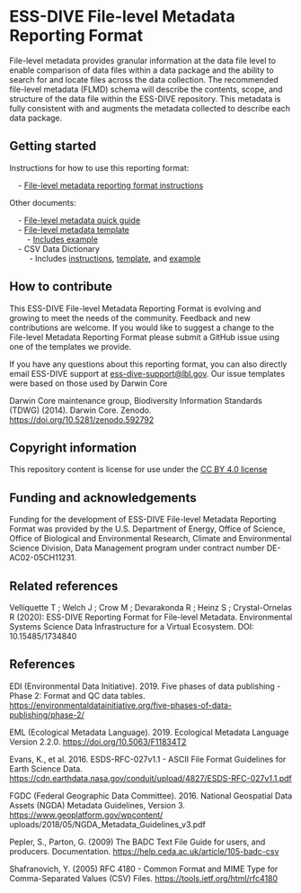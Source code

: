 # ESS-DIVE File-level Metadata Reporting Format

File-level metadata provides granular information at the data file level to enable comparison of data files within a data package and the ability to search for and locate files across the data collection. The recommended file-level metadata (FLMD) schema will describe the contents, scope, and structure of the data file within the ESS-DIVE repository.  This metadata is fully consistent with and augments the metadata collected to describe each data package.  
 
## Getting started  

Instructions for how to use this reporting format:  

&nbsp;&nbsp;&nbsp;&nbsp;- [File-level metadata reporting format instructions](flmd_instructions.md)

Other documents:  

&nbsp;&nbsp;&nbsp;&nbsp;- [File-level metadata quick guide](flmd_quick_guide.md)   
&nbsp;&nbsp;&nbsp;&nbsp;- [File-level metadata template](flmd_template.xlsx)  
&nbsp;&nbsp;&nbsp;&nbsp;&nbsp;&nbsp;&nbsp;&nbsp;- [Includes example](flmd_template_example.md)  
&nbsp;&nbsp;&nbsp;&nbsp;- CSV Data Dictionary  
&nbsp;&nbsp;&nbsp;&nbsp;&nbsp;&nbsp;&nbsp;&nbsp; - Includes [instructions](/CSV_dd/CSV_dd_instructions.md), [template](/CSV_dd/CSV_dd_template.xlsx), and [example](/CSV_dd/CSV_dd_example.md)


## How to contribute  

This ESS-DIVE File-level Metadata Reporting Format is evolving and growing to meet the needs of the community. Feedback and new contributions are welcome. If you would like to suggest a change to the File-level Metadata Reporting Format please submit a GitHub issue using one of the templates we provide.

If you have any questions about this reporting format, you can also directly email ESS-DIVE support at ess-dive-support@lbl.gov.
Our issue templates were based on those used by Darwin Core

Darwin Core maintenance group, Biodiversity Information Standards (TDWG) (2014). Darwin Core. Zenodo. https://doi.org/10.5281/zenodo.592792
          

## Copyright information

This repository content is license for use under the [CC BY 4.0 license](https://creativecommons.org/licenses/by/4.0/)


## Funding and acknowledgements

Funding for the development of ESS-DIVE File-level Metadata Reporting Format was provided by the U.S. Department of Energy, Office of Science, Office of Biological and Environmental Research, Climate and Environmental Science Division, Data Management program under contract number DE-AC02-05CH11231.


## Related references

Velliquette T ; Welch J ; Crow M ; Devarakonda R ; Heinz S ; Crystal-Ornelas R (2020): ESS-DIVE Reporting Format for File-level Metadata. Environmental Systems Science Data Infrastructure for a Virtual Ecosystem. DOI: 10.15485/1734840

## References

EDI (Environmental Data Initiative). 2019. Five phases of data publishing - Phase 2: Format and QC data
tables. https://environmentaldatainitiative.org/five-phases-of-data-publishing/phase-2/

EML (Ecological Metadata Language). 2019. Ecological Metadata Language Version 2.2.0.
https://doi.org/10.5063/F11834T2

Evans, K., et al. 2016. ESDS-RFC-027v1.1 - ASCII File Format Guidelines for Earth Science Data.
https://cdn.earthdata.nasa.gov/conduit/upload/4827/ESDS-RFC-027v1.1.pdf

FGDC (Federal Geographic Data Committee). 2016. National Geospatial Data Assets (NGDA) Metadata
Guidelines, Version 3. https://www.geoplatform.gov/wpcontent/
uploads/2018/05/NGDA_Metadata_Guidelines_v3.pdf

Pepler, S., Parton, G. (2009) The BADC Text File Guide for users, and producers. Documentation.
https://help.ceda.ac.uk/article/105-badc-csv

Shafranovich, Y. (2005) RFC 4180 - Common Format and MIME Type for Comma-Separated Values (CSV)
Files. https://tools.ietf.org/html/rfc4180
